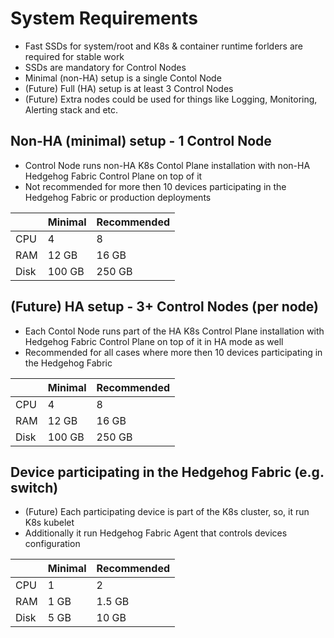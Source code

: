 # System Requirements

- Fast SSDs for system/root and K8s & container runtime forlders are required for stable work
- SSDs are mandatory for Control Nodes
- Minimal (non-HA) setup is a single Contol Node
- (Future) Full (HA) setup is at least 3 Control Nodes
- (Future) Extra nodes could be used for things like Logging, Monitoring, Alerting stack and etc.

## Non-HA (minimal) setup - 1 Control Node

- Control Node runs non-HA K8s Contol Plane installation with non-HA Hedgehog Fabric Control Plane on top of it
- Not recommended for more then 10 devices participating in the Hedgehog Fabric or production deployments

|      | Minimal | Recommended |
| ---- | ------- | ----------- |
| CPU  | 4       | 8           |
| RAM  | 12 GB   | 16 GB       |
| Disk | 100 GB  | 250 GB      |

## (Future) HA setup - 3+ Control Nodes (per node)

- Each Contol Node runs part of the HA K8s Control Plane installation with Hedgehog Fabric Control Plane on top of it in
  HA mode as well
- Recommended for all cases where more then 10 devices participating in the Hedgehog Fabric

|      | Minimal | Recommended |
| ---- | ------- | ----------- |
| CPU  | 4       | 8           |
| RAM  | 12 GB   | 16 GB       |
| Disk | 100 GB  | 250 GB      |

## Device participating in the Hedgehog Fabric (e.g. switch)

- (Future) Each participating device is part of the K8s cluster, so, it run K8s kubelet
- Additionally it run Hedgehog Fabric Agent that controls devices configuration

|      | Minimal | Recommended |
| ---- | ------- | ----------- |
| CPU  | 1       | 2           |
| RAM  | 1 GB    | 1.5 GB      |
| Disk | 5 GB    | 10 GB       |
